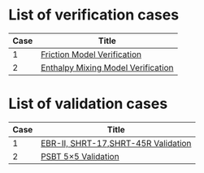 # List of verification cases

| Case | Title |
| - | - |
| 1 | [Friction Model Verification](friction.md) |
| 2 | [Enthalpy Mixing Model Verification](enthalpy.md) |

# List of validation cases

| Case | Title |
| - | - |
| 1 | [EBR-II, SHRT-17,SHRT-45R Validation](EBR-II.md) |
| 2 | [PSBT 5$\times$5 Validation](PSBT.md) |

